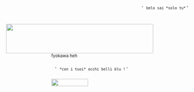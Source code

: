 ⠀⠀⠀⠀⠀⠀⠀⠀⠀⠀⠀⠀⠀⠀⠀⠀⠀⠀⠀⠀⠀⠀⠀⠀⠀⠀⠀⠀⠀⠀⠀⠀⠀⠀⠀⠀<sup>'⠀`belo sai *solo tu*` '</sup>

⠀⠀⠀⠀⠀⠀⠀⠀⠀⠀⠀⠀⠀<img src="https://github.com/user-attachments/assets/4ff082e6-0e0c-46e8-9208-801d93203a71" width="400" height="80"/>
⠀⠀⠀⠀⠀⠀⠀⠀⠀⠀⠀⠀<sup>fyokawa heh</sup>
⠀⠀⠀⠀⠀⠀⠀⠀⠀⠀⠀⠀⠀⠀⠀⠀⠀⠀⠀⠀⠀⠀⠀⠀⠀⠀⠀⠀⠀⠀⠀⠀⠀⠀⠀⠀
<br/>⠀⠀⠀⠀⠀⠀⠀⠀⠀⠀⠀⠀⠀<sup>'⠀`*con i tuoi* occhi belli blu !` '</sup>

⠀⠀⠀⠀⠀⠀⠀⠀⠀⠀⠀⠀<img src="https://komarev.com/ghpvc/?username=hayakawan&color=green&abbreviated=true" width="100" height="20"/>
